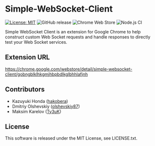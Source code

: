 Simple-WebSocket-Client
=======================

[![License: MIT][1]][2] ![GitHub release][3] ![Chrome Web Store][4] ![Node.js CI][5]

Simple WebSocket Client is an extension for Google Chrome to help construct custom Web Socket requests and handle responses to directly test your Web Socket services.

Extension URL
-------------

https://chrome.google.com/webstore/detail/simple-websocket-client/gobngblklhkgmjhbpbdlkglbhhlafjnh

Contributors
------------

- Kazuyuki Honda ([hakobera](https://github.com/hakobera))
- Dmitriy Olshevskiy ([olshevskiy87](https://github.com/olshevskiy87))
- Maksim Karelov ([Ty3uK](https://github.com/Ty3uK))

License
-------

This software is released under the MIT License, see LICENSE.txt.

[1]: https://img.shields.io/badge/License-MIT-yellow.svg
[2]: https://opensource.org/licenses/MIT
[3]: https://img.shields.io/github/release/olshevskiy87/simple-websocket-client.svg
[4]: https://img.shields.io/chrome-web-store/rating/gobngblklhkgmjhbpbdlkglbhhlafjnh.svg
[5]: https://github.com/olshevskiy87/simple-websocket-client/workflows/Node.js%20CI/badge.svg

